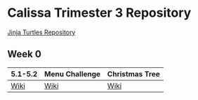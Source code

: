 # Calissa Trimester 3 Repository

[Jinja Turtles Repository](https://github.com/SlimeyTurtles/jinjaturtles)


## Week 0

| 5.1-5.2 | Menu Challenge | Christmas Tree | 
| --- | --- | --- |
| [Wiki](https://github.com/CalissaT/CalissaTri3Repo/wiki/5.1-and-5.2) | [Wiki](https://github.com/CalissaT/CalissaTri3Repo/wiki/Data-Structures-Projects)| [Wiki](https://github.com/CalissaT/CalissaTri3Repo/wiki/Create-Task)
